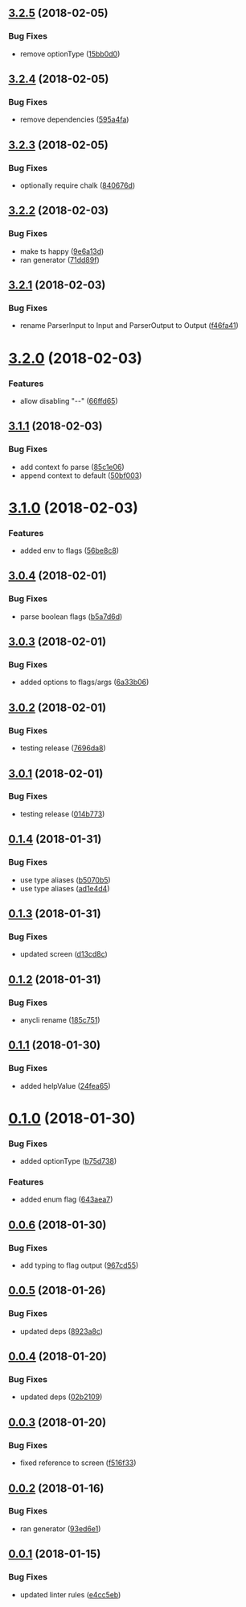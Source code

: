 <a name="3.2.5"></a>
## [3.2.5](https://github.com/anycli/parser/compare/595a4faa0a0377bec9e9e630ea53db20c0eea735...v3.2.5) (2018-02-05)


### Bug Fixes

* remove optionType ([15bb0d0](https://github.com/anycli/parser/commit/15bb0d0))

<a name="3.2.4"></a>
## [3.2.4](https://github.com/anycli/parser/compare/840676d3d18cc0b7b128212c3fec77f8396cfde2...v3.2.4) (2018-02-05)


### Bug Fixes

* remove dependencies ([595a4fa](https://github.com/anycli/parser/commit/595a4fa))

<a name="3.2.3"></a>
## [3.2.3](https://github.com/anycli/parser/compare/965be3c309ee0559be298f0a42ffa8f934195070...v3.2.3) (2018-02-05)


### Bug Fixes

* optionally require chalk ([840676d](https://github.com/anycli/parser/commit/840676d))

<a name="3.2.2"></a>
## [3.2.2](https://github.com/anycli/parser/compare/f46fa41bdb4ddaee05f5f1800e723dcb1e8e98ef...v3.2.2) (2018-02-03)


### Bug Fixes

* make ts happy ([9e6a13d](https://github.com/anycli/parser/commit/9e6a13d))
* ran generator ([71dd89f](https://github.com/anycli/parser/commit/71dd89f))

<a name="3.2.1"></a>
## [3.2.1](https://github.com/anycli/parser/compare/66ffd65db6fcaf1be306194bb65e73c973979e3c...v3.2.1) (2018-02-03)


### Bug Fixes

* rename ParserInput to Input and ParserOutput to Output ([f46fa41](https://github.com/anycli/parser/commit/f46fa41))

<a name="3.2.0"></a>
# [3.2.0](https://github.com/anycli/parser/compare/85c1e06baa2f10cc1ae3186aec1480a3a543d75c...v3.2.0) (2018-02-03)


### Features

* allow disabling "--" ([66ffd65](https://github.com/anycli/parser/commit/66ffd65))

<a name="3.1.1"></a>
## [3.1.1](https://github.com/anycli/parser/compare/56be8c82683f4b657bdf05ade5db54390abb5d67...v3.1.1) (2018-02-03)


### Bug Fixes

* add context fo parse ([85c1e06](https://github.com/anycli/parser/commit/85c1e06))
* append context to default ([50bf003](https://github.com/anycli/parser/commit/50bf003))

<a name="3.1.0"></a>
# [3.1.0](https://github.com/anycli/parser/compare/b5a7d6d5e4df2f270a900f83e01b8ac7836cd556...v3.1.0) (2018-02-03)


### Features

* added env to flags ([56be8c8](https://github.com/anycli/parser/commit/56be8c8))

<a name="3.0.4"></a>
## [3.0.4](https://github.com/anycli/parser/compare/6a33b0633c9e422b18ec33d9a1dd4202c97adf28...v3.0.4) (2018-02-01)


### Bug Fixes

* parse boolean flags ([b5a7d6d](https://github.com/anycli/parser/commit/b5a7d6d))

<a name="3.0.3"></a>
## [3.0.3](https://github.com/anycli/parser/compare/7696da86d829776267d2a41f02c4fdad41a8cbc4...v3.0.3) (2018-02-01)


### Bug Fixes

* added options to flags/args ([6a33b06](https://github.com/anycli/parser/commit/6a33b06))

<a name="3.0.2"></a>
## [3.0.2](https://github.com/anycli/parser/compare/014b773c2ef72cd23e4d2aef03f3584aaf5cf9cc...v3.0.2) (2018-02-01)


### Bug Fixes

* testing release ([7696da8](https://github.com/anycli/parser/commit/7696da8))

<a name="3.0.1"></a>
## [3.0.1](https://github.com/anycli/parser/compare/17e930cc32fb75f359fc9de987618e8f0e721e87...v3.0.1) (2018-02-01)


### Bug Fixes

* testing release ([014b773](https://github.com/anycli/parser/commit/014b773))

<a name="0.1.4"></a>
## [0.1.4](https://github.com/anycli/parser/compare/d13cd8c60bd97be956f17d6127583254300c3bdf...v0.1.4) (2018-01-31)


### Bug Fixes

* use type aliases ([b5070b5](https://github.com/anycli/parser/commit/b5070b5))
* use type aliases ([ad1e4d4](https://github.com/anycli/parser/commit/ad1e4d4))

<a name="0.1.3"></a>
## [0.1.3](https://github.com/anycli/parser/compare/185c7510312c5fda963665f5a68dfb19702f1193...v0.1.3) (2018-01-31)


### Bug Fixes

* updated screen ([d13cd8c](https://github.com/anycli/parser/commit/d13cd8c))

<a name="0.1.2"></a>
## [0.1.2](https://github.com/anycli/parser/compare/ad33c1f50901a6e42d2f0f1706b0ca8f74a8069c...v0.1.2) (2018-01-31)


### Bug Fixes

* anycli rename ([185c751](https://github.com/anycli/parser/commit/185c751))

<a name="0.1.1"></a>
## [0.1.1](https://github.com/dxcli/parser/compare/b75d73855fa22808ad9b2777c32734c65f4cf7e6...v0.1.1) (2018-01-30)


### Bug Fixes

* added helpValue ([24fea65](https://github.com/dxcli/parser/commit/24fea65))

<a name="0.1.0"></a>
# [0.1.0](https://github.com/dxcli/parser/compare/967cd55130b1117021ac8d76f82b0b97806a637d...v0.1.0) (2018-01-30)


### Bug Fixes

* added optionType ([b75d738](https://github.com/dxcli/parser/commit/b75d738))


### Features

* added enum flag ([643aea7](https://github.com/dxcli/parser/commit/643aea7))

<a name="0.0.6"></a>
## [0.0.6](https://github.com/dxcli/parser/compare/8923a8c098c8d7dc1a6ccb2d18e3a625cb7b5c8c...v0.0.6) (2018-01-30)


### Bug Fixes

* add typing to flag output ([967cd55](https://github.com/dxcli/parser/commit/967cd55))

<a name="0.0.5"></a>
## [0.0.5](https://github.com/dxcli/parser/compare/02b2109bb9c98a5d5745fd9ad798e745e23ab26d...v0.0.5) (2018-01-26)


### Bug Fixes

* updated deps ([8923a8c](https://github.com/dxcli/parser/commit/8923a8c))

<a name="0.0.4"></a>
## [0.0.4](https://github.com/dxcli/parser/compare/f516f3375e942fabfcffe5d3e105729a3ec3762e...v0.0.4) (2018-01-20)


### Bug Fixes

* updated deps ([02b2109](https://github.com/dxcli/parser/commit/02b2109))

<a name="0.0.3"></a>
## [0.0.3](https://github.com/dxcli/parser/compare/93ed6e1f76da7c5ad3a6d738f781d2a146587cb3...v0.0.3) (2018-01-20)


### Bug Fixes

* fixed reference to screen ([f516f33](https://github.com/dxcli/parser/commit/f516f33))

<a name="0.0.2"></a>
## [0.0.2](https://github.com/dxcli/parser/compare/e4cc5eb833cda05c55791c475352db5707b3d13e...v0.0.2) (2018-01-16)


### Bug Fixes

* ran generator ([93ed6e1](https://github.com/dxcli/parser/commit/93ed6e1))

<a name="0.0.1"></a>
## [0.0.1](https://github.com/dxcli/parser/compare/366f6afd964cbb91e4819a8801e86d6f6dd2b3a7...v0.0.1) (2018-01-15)


### Bug Fixes

* updated linter rules ([e4cc5eb](https://github.com/dxcli/parser/commit/e4cc5eb))
